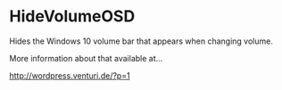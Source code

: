 # HideVolumeOSD

Hides the Windows 10 volume bar that appears when changing volume.

More information about that available at...

http://wordpress.venturi.de/?p=1 
